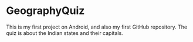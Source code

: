 # GeographyQuiz
This is my first project on Android, and also my first GitHub repository.
The quiz is about the Indian states and their capitals.
